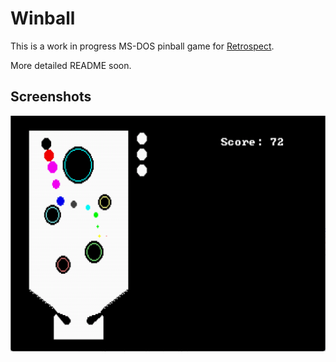 # Winball

This is a work in progress MS-DOS pinball game for [Retrospect](https://retrospect.hackclub.com).

More detailed README soon.

## Screenshots

![Winball Screenshot](https://github.com/gusruben/winball/blob/master/winball.png?raw=true)